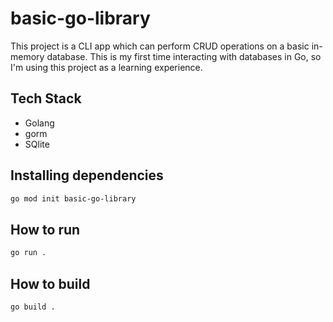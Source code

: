 # basic-go-library
This project is a CLI app which can perform CRUD operations on a basic in-memory database. This is my first time interacting with databases in Go, so I'm using this project as a learning experience.


## Tech Stack
- Golang
- gorm
- SQlite


## Installing dependencies

```bash
go mod init basic-go-library
```


## How to run

```bash
go run .
```

## How to build

```bash
go build .
```